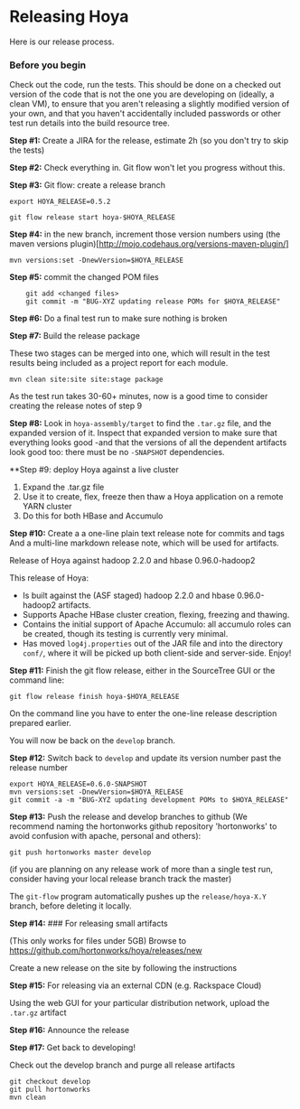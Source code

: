 <!---
~~ Licensed under the Apache License, Version 2.0 (the "License");
~~ you may not use this file except in compliance with the License.
~~ You may obtain a copy of the License at
~~
~~   http://www.apache.org/licenses/LICENSE-2.0
~~
~~ Unless required by applicable law or agreed to in writing, software
~~ distributed under the License is distributed on an "AS IS" BASIS,
~~ WITHOUT WARRANTIES OR CONDITIONS OF ANY KIND, either express or implied.
~~ See the License for the specific language governing permissions and
~~ limitations under the License. See accompanying LICENSE file.
-->


# Releasing Hoya

Here is our release process.

### Before you begin

Check out the code, run the tests. This should be done on a checked out
version of the code that is not the one you are developing on
(ideally, a clean VM), to ensure that you aren't releasing a slightly
modified version of your own, and that you haven't accidentally
included passwords or other test run details into the build resource
tree.


**Step #1:** Create a JIRA for the release, estimate  2h
(so you don't try to skip the tests)

**Step #2:** Check everything in. Git flow won't let you progress without this.

**Step #3:** Git flow: create a release branch

    export HOYA_RELEASE=0.5.2
    
    git flow release start hoya-$HOYA_RELEASE

**Step #4:** in the new branch, increment those version numbers using (the maven
versions plugin)[http://mojo.codehaus.org/versions-maven-plugin/]

    mvn versions:set -DnewVersion=$HOYA_RELEASE


**Step #5:** commit the changed POM files
  
        git add <changed files>
        git commit -m "BUG-XYZ updating release POMs for $HOYA_RELEASE"

  
**Step #6:** Do a final test run to make sure nothing is broken

**Step #7:** Build the release package

These two stages can be merged into one, which will result in the 
test results being included as a project report for each module.
    
    mvn clean site:site site:stage package 

As the test run takes 30-60+ minutes, now is a good time to consider
creating the release notes of step 9


**Step #8:** Look in `hoya-assembly/target` to find the `.tar.gz` file, and the
expanded version of it. Inspect that expanded version to make sure that
everything looks good -and that the versions of all the dependent artifacts
look good too: there must be no `-SNAPSHOT` dependencies.


**Step #9: deploy Hoya against a live cluster

1. Expand the .tar.gz file
1. Use it to create, flex, freeze then thaw a Hoya application on a remote YARN cluster
1. Do this for both HBase and Accumulo

**Step #10:** Create a a one-line plain text release note for commits and tags
And a multi-line markdown release note, which will be used for artifacts.


Release of Hoya against hadoop 2.2.0 and hbase 0.96.0-hadoop2

This release of Hoya:

* Is built against the (ASF staged) hadoop 2.2.0 and hbase 0.96.0-hadoop2 artifacts. 
* Supports Apache HBase cluster creation, flexing, freezing and thawing.
* Contains the initial support of Apache Accumulo: all accumulo roles
can be created, though its testing is currently very minimal.
* Has moved `log4j.properties` out of the JAR file and into the directory
`conf/`, where it will be picked up both client-side and server-side.
Enjoy!


**Step #11:** Finish the git flow release, either in the SourceTree GUI or
the command line:

    
    git flow release finish hoya-$HOYA_RELEASE
    

On the command line you have to enter the one-line release description
prepared earlier.

You will now be back on the `develop` branch.

**Step #12:** Switch back to `develop` and update its version number past
the release number


    export HOYA_RELEASE=0.6.0-SNAPSHOT
    mvn versions:set -DnewVersion=$HOYA_RELEASE
    git commit -a -m "BUG-XYZ updating development POMs to $HOYA_RELEASE"

**Step #13:** Push the release and develop branches to github 
(We recommend naming the hortonworks github repository 'hortonworks' to avoid
 confusion with apache, personal and others):

    git push hortonworks master develop 

(if you are planning on any release work of more than a single test run,
 consider having your local release branch track the master)

The `git-flow` program automatically pushes up the `release/hoya-X.Y` branch,
before deleting it locally.


**Step #14:** ### For releasing small artifacts

(This only works for files under 5GB)
Browse to https://github.com/hortonworks/hoya/releases/new

Create a new release on the site by following the instructions


**Step #15:**  For releasing via an external CDN (e.g. Rackspace Cloud)

Using the web GUI for your particular distribution network, upload the
`.tar.gz` artifact


**Step #16:** Announce the release 

**Step #17:** Get back to developing!

Check out the develop branch and purge all release artifacts

    git checkout develop
    git pull hortonworks
    mvn clean
    
